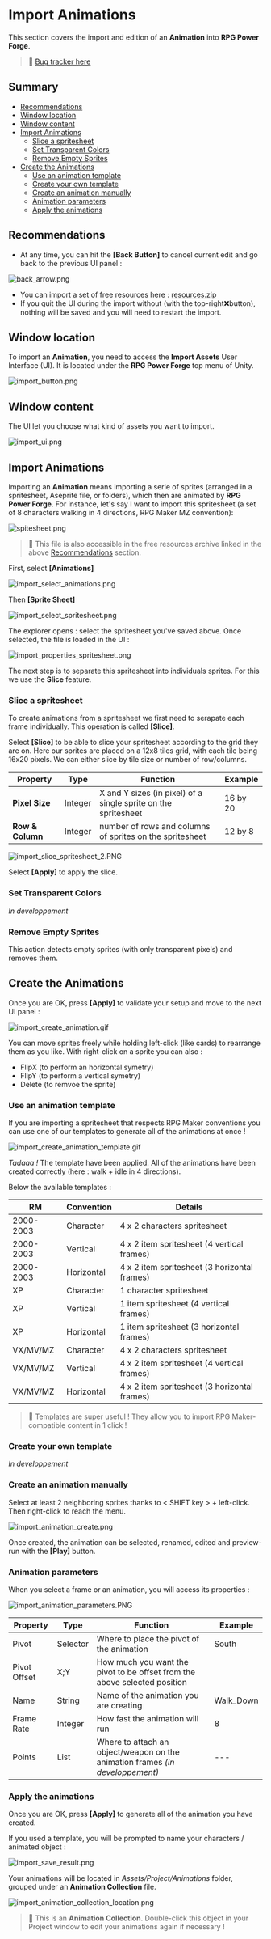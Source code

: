 # **Import Animations**

This section covers the import and edition of an **Animation** into **RPG Power Forge**.

> 🐞 [Bug tracker here](https://trello.com/b/PIzgsYov/rpg-power-forge-road-map)

## Summary
- [Recommendations](#recommendations)
- [Window location](#window-location)
- [Window content](#window-content)
- [Import Animations](#import-animations)
    - [Slice a spritesheet](#slice-a-sprite-sheet)
    - [Set Transparent Colors](#set-transparent-colors)
    - [Remove Empty Sprites](#remove-empty-sprites)
- [Create the Animations](#create-the-animations)
    - [Use an animation template](#use-an-animation-template)
    - [Create your own template](#create-your-own-template)
    - [Create an animation manually](#create-an-animation-manually)
    - [Animation parameters](#animation-parameters)
    - [Apply the animations](#apply-the-animations)

## Recommendations
- At any time, you can hit the **[Back Button]** to cancel current edit and go back to the previous UI panel :

![back_arrow.png](./../media/import/back_arrow.png)
- You can import a set of free resources here : [resources.zip](./../media/zip/resources.zip)
- If you quit the UI during the import without (with the top-right❌button), nothing will be saved and you will need to restart the import.

## Window location

To import an **Animation**, you need to access the **Import Assets** User Interface (UI). It is located under the **RPG Power Forge** top menu of Unity.

![import_button.png](./../media/import/import_button.png)

## Window content

The UI let you choose what kind of assets you want to import.

![import_ui.png](./../media/import/import_ui.PNG)


## Import Animations

Importing an **Animation** means importing a serie of sprites (arranged in a spritesheet, Aseprite file, or folders), which then are animated by **RPG Power Forge**. For instance, let's say I want to import this spritesheet (a set of 8 characters walking in 4 directions, RPG Maker MZ convention):

![spitesheet.png](./../media/import/spritesheet.png)
> 🐲 This file is also accessible in the free resources archive linked in the above [Recommendations](#recommendations) section.

First, select **[Animations]**

![import_select_animations.png](./../media/import/import_select_animations.PNG)

Then **[Sprite Sheet]**

![import_select_spritesheet.png](./../media/import/import_select_spritesheet.PNG)

The explorer opens : select the spritesheet you've saved above. Once selected, the file is loaded in the UI :

![import_properties_spritesheet.png](./../media/import/import_properties_spritesheet.PNG)

The next step is to separate this spritesheet into individuals sprites. For this we use the **Slice** feature.


### Slice a spritesheet

To create animations from a spritesheet we first need to serapate each frame individually. This operation is called **[Slice]**.

Select **[Slice]** to be able to slice your spritesheet according to the grid they are on. Here our sprites are placed on a 12x8 tiles grid, with each tile being 16x20 pixels. We can either slice by tile size or number of row/columns.

Property|Type|Function|Example
--------|--------|--------|--------
**Pixel Size**|Integer|X and Y sizes (in pixel) of a single sprite on the spritesheet|16 by 20
**Row & Column** |Integer|number of rows and columns of sprites on the spritesheet|12 by 8

![import_slice_spritesheet_2.PNG](./../media/import/import_slice_spritesheet_2.PNG)

Select **[Apply]** to apply the slice.

### Set Transparent Colors

*In developpement*

### Remove Empty Sprites

This action detects empty sprites (with only transparent pixels) and removes them.

## Create the Animations

Once you are OK, press **[Apply]** to validate your setup and move to the next UI panel :

![import_create_animation.gif](./../media/import/import_create_animation.gif)

You can move sprites freely while holding left-click (like cards) to rearrange them as you like. With right-click on a sprite you can also :
* FlipX (to perform an horizontal symetry)
* FlipY (to perform a vertical symetry)
* Delete (to remvoe the sprite)

### Use an animation template

If you are importing a spritesheet that respects RPG Maker conventions you can use one of our templates to generate all of the animations at once !

![import_create_animation_template.gif](./../media/import/import_create_animation_template.gif)


*Tadaaa !* The template have been applied. All of the animations have been created correctly (here : walk + idle in 4 directions).

Below the available templates :

RM|Convention|Details
--------|--------|--------
2000-2003|Character| 4 x 2 characters spritesheet
2000-2003|Vertical| 4 x 2 item spritesheet (4 vertical frames)
2000-2003|Horizontal| 4 x 2 item spritesheet (3 horizontal frames)
XP|Character| 1 character spritesheet
XP|Vertical| 1 item spritesheet (4 vertical frames)
XP|Horizontal| 1 item spritesheet (3 horizontal frames)
VX/MV/MZ|Character| 4 x 2 characters spritesheet
VX/MV/MZ|Vertical| 4 x 2 item spritesheet (4 vertical frames)
VX/MV/MZ|Horizontal| 4 x 2 item spritesheet (3 horizontal frames)

> 🐲 Templates are super useful ! They allow you to import RPG Maker-compatible content in 1 click !


### Create your own template

*In developpement*


### Create an animation manually

Select at least 2 neighboring sprites thanks to < SHIFT key > + left-click. Then right-click to reach the menu.

![import_animation_create.png](./../media/import/import_animation_create.PNG)

Once created, the animation can be selected, renamed, edited and preview-run with the **[Play]** button.


### Animation parameters

When you select a frame or an animation, you will access its properties :

![import_animation_parameters.PNG](./../media/import/import_animation_parameters.PNG)

Property|Type|Function|Example
--------|--------|--------|--------
Pivot|Selector|Where to place the pivot of the animation|South
Pivot Offset|X;Y|How much you want the pivot to be offset from the above selected position
Name|String|Name of the animation you are creating|Walk_Down
Frame Rate|Integer|How fast the animation will run|8
Points|List|Where to attach an object/weapon on the animation frames *(in developpement)*|---


### Apply the animations

Once you are OK, press **[Apply]** to generate all of the animation you have created.

If you used a template, you will be prompted to name your characters / animated object :

![import_save_result.png](./../media/import/import_save_result.png)

Your animations will be located in *Assets/Project/Animations* folder, grouped under an **Animation Collection** file.

![import_animation_collection_location.png](./../media/import/import_animation_collection_location.png)

> 🐲 This is an **Animation Collection**. Double-click this object in your Project window to edit your animations again if necessary !
